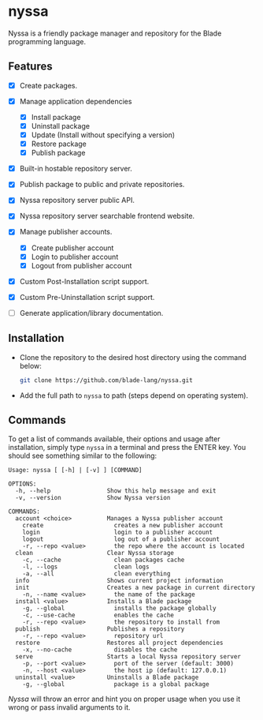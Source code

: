 # nyssa
Nyssa is a friendly package manager and repository for the Blade programming language.


## Features

- [x] Create packages.
- [x] Manage application dependencies 
  - [x] Install package
  - [x] Uninstall package
  - [x] Update (Install without specifying a version)
  - [x] Restore package
  - [x] Publish package
- [x] Built-in hostable repository server.
- [x] Publish package to public and private repositories.
- [x] Nyssa repository server public API.
- [x] Nyssa repository server searchable frontend website.
- [x] Manage publisher accounts.
  - [x] Create publisher account
  - [x] Login to publisher account
  - [x] Logout from publisher account
- [x] Custom Post-Installation script support.
- [x] Custom Pre-Uninstallation script support.
- [ ] Generate application/library documentation.


## Installation

- Clone the repository to the desired host directory using the command below:
  
  ```sh
  git clone https://github.com/blade-lang/nyssa.git
  ```

- Add the full path to `nyssa` to path (steps depend on operating system).


## Commands

To get a list of commands available, their options and usage after installation, simply type `nyssa` in a terminal and press the ENTER key. You should see something similar to the following:

```
Usage: nyssa [ [-h] | [-v] ] [COMMAND]

OPTIONS:
  -h, --help                Show this help message and exit
  -v, --version             Show Nyssa version

COMMANDS:
  account <choice>          Manages a Nyssa publisher account
    create                    creates a new publisher account
    login                     login to a publisher account
    logout                    log out of a publisher account
    -r, --repo <value>        the repo where the account is located
  clean                     Clear Nyssa storage
    -c, --cache               clean packages cache
    -l, --logs                clean logs
    -a, --all                 clean everything
  info                      Shows current project information
  init                      Creates a new package in current directory
    -n, --name <value>        the name of the package
  install <value>           Installs a Blade package
    -g, --global              installs the package globally
    -c, --use-cache           enables the cache
    -r, --repo <value>        the repository to install from
  publish                   Publishes a repository
    -r, --repo <value>        repository url
  restore                   Restores all project dependencies
    -x, --no-cache            disables the cache
  serve                     Starts a local Nyssa repository server
    -p, --port <value>        port of the server (default: 3000)
    -n, --host <value>        the host ip (default: 127.0.0.1)
  uninstall <value>         Uninstalls a Blade package
    -g, --global              package is a global package
```

_Nyssa_ will throw an error and hint you on proper usage when you use it wrong or pass invalid arguments to it.

